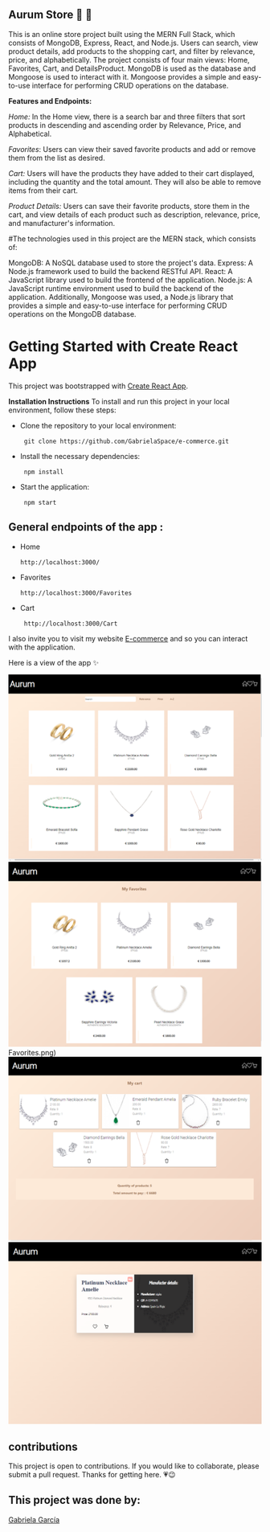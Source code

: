 ## Aurum Store :gem: :ring:
 
This is an online store project built using the MERN Full Stack, which consists of MongoDB, Express, React, and Node.js. Users can search, view product details, add products to the shopping cart, and filter by relevance, price, and alphabetically. The project consists of four main views: Home, Favorites, Cart, and DetailsProduct. MongoDB is used as the database and Mongoose is used to interact with it. Mongoose provides a simple and easy-to-use interface for performing CRUD operations on the database.


**Features and Endpoints:** 


*Home:* In the Home view, there is a search bar and three filters that sort products in descending and ascending order by Relevance, Price, and Alphabetical.

*Favorites*: Users can view their saved favorite products and add or remove them from the list as desired.

*Cart:*  Users will have the products they have added to their cart displayed, including the quantity and the total amount. They will also be able to remove items from their cart.

*Product Details:*  Users can save their favorite products, store them in the cart, and view details of each product such as description, relevance, price, and manufacturer's information.

#The technologies used in this project are the MERN stack, which consists of:

MongoDB: A NoSQL database used to store the project's data.
Express: A Node.js framework used to build the backend RESTful API.
React: A JavaScript library used to build the frontend of the application.
Node.js: A JavaScript runtime environment used to build the backend of the application.
Additionally, Mongoose was used, a Node.js library that provides a simple and easy-to-use interface for performing CRUD operations on the MongoDB database.

# Getting Started with Create React App

This project was bootstrapped with [Create React App](https://github.com/facebook/create-react-app).


**Installation Instructions**
To install and run this project in your local environment, follow these steps:

 - Clone the repository to your local environment:

		git clone https://github.com/GabrielaSpace/e-commerce.git

 - Install the necessary dependencies:

		npm install

 - Start the application:

		npm start


## General endpoints of the app :

 -  Home

		http://localhost:3000/
		
 -   Favorites

	     http://localhost:3000/Favorites

 -  Cart

	     http://localhost:3000/Cart
	     


I also invite you to visit my website [E-commerce](https://deploy-preview-10--snazzy-frangipane-a5f6c7.netlify.app/) and so you can interact with the application.

Here is a view of the app :sparkles:

 ![Home](https://github.com/GabrielaSpace/e-commerce/blob/develop/client/public/assets/Home.png)
 ![Favorites](https://github.com/GabrielaSpace/e-commerce/blob/develop/client/public/assets/Favorites.png)Favorites.png)
 ![Cart](https://github.com/GabrielaSpace/e-commerce/blob/develop/client/public/assets/Cart.png)
 ![Product Details](https://github.com/GabrielaSpace/e-commerce/blob/develop/client/public/assets/ProductDetails.png)
 





## contributions

This project is open to contributions. If you would like to collaborate, please submit a pull request. Thanks for getting here. :heartpulse::wink: 

## This project was done by:


[Gabriela García](https://github.com/GabrielaSpace)
